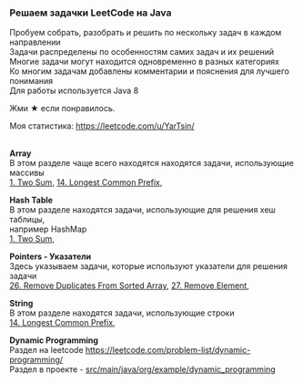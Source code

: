 <h3> Решаем задачки LeetCode на Java </h3>
Пробуем собрать, разобрать и решить по нескольку задач в каждом направлении<br>
Задачи распределены по особенностям самих задач и их решений<br>
Многие задачи могут находится одновременно в разных категориях<br>
Ко многим задачам добавлены комментарии и пояснения для лучшего понимания<br>
Для работы используется Java 8


Жми ★ если понравилось.<br>

Моя статистика: https://leetcode.com/u/YarTsin/ <br><br>

<b>Array</b> <br> 
В этом разделе чаще всего находятся находятся задачи, использующие массивы <br>
[1. Two Sum](src/main/java/org/example/g0001_0100/s0001_two_sum),
[14. Longest Common Prefix](src/main/java/org/example/g0001_0100/s0014_longest_common_prefix),

<b>Hash Table</b><br>
В этом разделе находятся задачи, использующие для решения хеш таблицы,<br>
например HashMap<br>
[1. Two Sum](src/main/java/org/example/g0001_0100/s0001_two_sum),

<b>Pointers - Указатели</b><br>
Здесь указываем задачи, которые используют указатели для решения задачи<br>
[26. Remove Duplicates From Sorted Array](src/main/java/org/example/g0001_0100/s0026_remove_duplicates_from_sorted_array),
[27. Remove Element](src/main/java/org/example/g0001_0100/s0027_remove_element),




<b>String</b><br>
В этом разделе находятся задачи, использующие строки<br>
[14. Longest Common Prefix](src/main/java/org/example/g0001_0100/s0014_longest_common_prefix),







<b>Dynamic Programming</b> <br>
Раздел на leetcode https://leetcode.com/problem-list/dynamic-programming/<br>
Раздел в проекте - [src/main/java/org/example/dynamic_programming](src/main/java/org/example/dynamic_programming)<br><br>